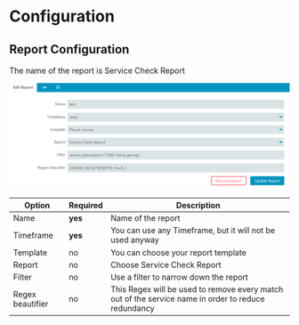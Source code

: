 # Configuration <a id="module-checkreports-configuration"></a>

## Report Configuration  <a id="module-checkreports-configuration-ve"></a>

The name of the report is Service Check Report

![report_settings](img/report_settings.png)

| Option                | Required | Description                              |
| --------------------- | -------- | -----------------------------------      |
| Name                  | **yes**  | Name of the report                        |
| Timeframe             | **yes**  | You can use any Timeframe, but it will not be used anyway|
| Template             | no       | You can choose your report template                       |
| Report              | no       | Choose Service Check Report                       |
| Filter              | no       | Use a filter to narrow down the report                        |
| Regex beautifier    | no       | This Regex will be used to remove every match out of the service name in order to reduce redundancy |

